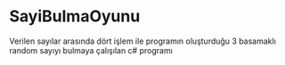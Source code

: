 # SayiBulmaOyunu
 Verilen sayılar arasında dört işlem ile programın oluşturduğu 3 basamaklı random sayıyı bulmaya çalışılan c# programı
